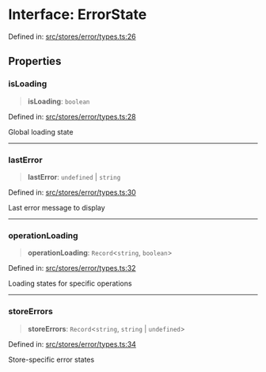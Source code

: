 # Interface: ErrorState

Defined in: [src/stores/error/types.ts:26](https://github.com/Nick2bad4u/Uptime-Watcher/blob/3cce0c3b352c8390536ca3c7399ece50a05faf18/src/stores/error/types.ts#L26)

## Properties

### isLoading

> **isLoading**: `boolean`

Defined in: [src/stores/error/types.ts:28](https://github.com/Nick2bad4u/Uptime-Watcher/blob/3cce0c3b352c8390536ca3c7399ece50a05faf18/src/stores/error/types.ts#L28)

Global loading state

***

### lastError

> **lastError**: `undefined` \| `string`

Defined in: [src/stores/error/types.ts:30](https://github.com/Nick2bad4u/Uptime-Watcher/blob/3cce0c3b352c8390536ca3c7399ece50a05faf18/src/stores/error/types.ts#L30)

Last error message to display

***

### operationLoading

> **operationLoading**: `Record`\<`string`, `boolean`\>

Defined in: [src/stores/error/types.ts:32](https://github.com/Nick2bad4u/Uptime-Watcher/blob/3cce0c3b352c8390536ca3c7399ece50a05faf18/src/stores/error/types.ts#L32)

Loading states for specific operations

***

### storeErrors

> **storeErrors**: `Record`\<`string`, `string` \| `undefined`\>

Defined in: [src/stores/error/types.ts:34](https://github.com/Nick2bad4u/Uptime-Watcher/blob/3cce0c3b352c8390536ca3c7399ece50a05faf18/src/stores/error/types.ts#L34)

Store-specific error states

